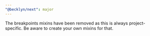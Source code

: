 ```yaml
---
"@becklyn/next": major
---
```


The breakpoints mixins have been removed as this is always project-specific. Be aware to create your own mixins for
that.
